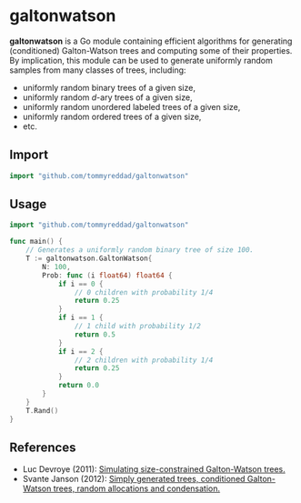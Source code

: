 # galtonwatson

**galtonwatson** is a Go module containing efficient algorithms for generating (conditioned) Galton-Watson trees and computing some of their properties. By implication, this module can be used to generate uniformly random samples from many classes of trees, including:
- uniformly random binary trees of a given size,
- uniformly random *d*-ary trees of a given size,
- uniformly random unordered labeled trees of a given size,
- uniformly random ordered trees of a given size,
- etc.

## Import
```go
import "github.com/tommyreddad/galtonwatson"
```

## Usage

```go
import "github.com/tommyreddad/galtonwatson"

func main() {
    // Generates a uniformly random binary tree of size 100.
    T := galtonwatson.GaltonWatson{
        N: 100,
        Prob: func (i float64) float64 {
            if i == 0 {
                // 0 children with probability 1/4
                return 0.25
            }
            if i == 1 {
                // 1 child with probability 1/2
                return 0.5
            }
            if i == 2 {
                // 2 children with probability 1/4
                return 0.25
            }
            return 0.0
        }
    }
    T.Rand()
}
```

## References

- Luc Devroye (2011): [Simulating size-constrained Galton-Watson trees.](http://luc.devroye.org/gw-simulation.pdf)
- Svante Janson (2012): [Simply generated trees, conditioned Galton-Watson trees, random allocations and condensation.](https://projecteuclid.org/euclid.ps/1331216239)